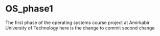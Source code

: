 # OS_phase1
The first phase of the operating systems course project at Amirkabir University of Technology
here is the change to commit
second change
